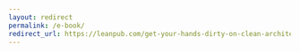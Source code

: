 ```yaml
---
layout: redirect
permalink: /e-book/
redirect_url: https://leanpub.com/get-your-hands-dirty-on-clean-architecture
---
```

